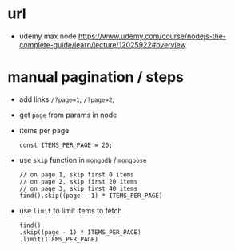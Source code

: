 # url

- udemy max node
  https://www.udemy.com/course/nodejs-the-complete-guide/learn/lecture/12025922#overview

# manual pagination / steps

- add links `/?page=1`, `/?page=2`,
- get `page` from params in node
- items per page
  ```
  const ITEMS_PER_PAGE = 20;
  ```
- use `skip` function in `mongodb` / `mongoose`

  ```
  // on page 1, skip first 0 items
  // on page 2, skip first 20 items
  // on page 3, skip first 40 items
  find().skip((page - 1) * ITEMS_PER_PAGE)
  ```

- use `limit` to limit items to fetch

  ```
  find()
  .skip((page - 1) * ITEMS_PER_PAGE)
  .limit(ITEMS_PER_PAGE)
  ```
